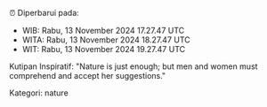 ⏰ Diperbarui pada:
- WIB: Rabu, 13 November 2024 17.27.47 UTC
- WITA: Rabu, 13 November 2024 18.27.47 UTC
- WIT: Rabu, 13 November 2024 19.27.47 UTC

Kutipan Inspiratif:
"Nature is just enough; but men and women must comprehend and accept her suggestions."


Kategori: nature

